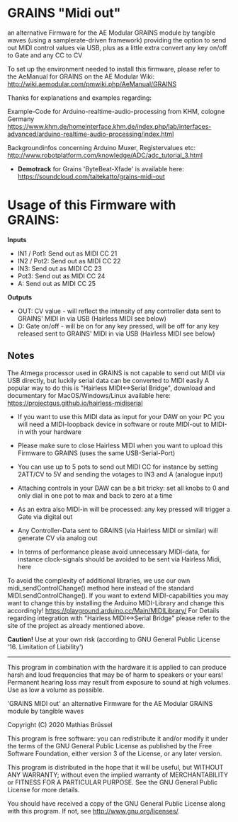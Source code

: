 # GRAINS "Midi out"
an alternative Firmware for the AE Modular GRAINS module by tangible waves (using a samplerate-driven framework) 
providing the option to send out MIDI control values via USB, plus as a little extra convert any key on/off to Gate and any CC to CV

To set up the environment needed to install this firmware, please refer to the AeManual for GRAINS on the AE Modular Wiki: http://wiki.aemodular.com/pmwiki.php/AeManual/GRAINS

Thanks for explanations and examples regarding:

Example-Code for Arduino-realtime-audio-processing from KHM, cologne Germany 
https://www.khm.de/homeinterface.khm.de/index.php/lab/interfaces-advanced/arduino-realtime-audio-processing/index.html

Backgroundinfos concerning Arduino Muxer, Registervalues etc: 
http://www.robotplatform.com/knowledge/ADC/adc_tutorial_3.html

* __Demotrack__ for Grains 'ByteBeat-Xfade' is available here: https://soundcloud.com/taitekatto/grains-midi-out

# Usage of this Firmware with GRAINS:

__Inputs__

* IN1 / Pot1: Send out as MIDI CC 21
* IN2 / Pot2: Send out as MIDI CC 22
* IN3:        Send out as MIDI CC 23
* Pot3:       Send out as MIDI CC 24
* A:          Send out as MIDI CC 25

__Outputs__

* OUT:        CV value - will reflect the intensity of any controller data sent to GRAINS' MIDI in via USB (Hairless MIDI see below)
* D:          Gate on/off - will be on for any key pressed, will be off for any key released sent to GRAINS' MIDI in via USB (Hairless MIDI see below)

## Notes

The Atmega processor used in GRAINS is not capable to send out MIDI via USB directly, but luckily serial data can be converted to MIDI easily
A popular way to do this is "Hairless MIDI<->Serial Bridge", download and documentary for MacOS/Windows/Linux available here:
https://projectgus.github.io/hairless-midiserial

* If you want to use this MIDI data as input for your DAW on your PC you will need a MIDI-loopback device in software or route MIDI-out to MIDI-in with your hardware
* Please make sure to close Hairless MIDI when you want to upload this Firmware to GRAINS (uses the same USB-Serial-Port)
* You can use up to 5 pots to send out MIDI CC for instance by setting 2ATT/CV to 5V and sending the votages to IN3 and A (analogue input)
* Attaching controls in your DAW can be a bit tricky: set all knobs to 0 and only dial in one pot to max and back to zero at a time

* As an extra also MIDI-in will be processed: any key pressed will trigger a Gate via digital out
* Any Controller-Data sent to GRAINS (via Hairless MIDI or similar) will generate CV via analog out 
* In terms of performance please avoid unnecessary MIDI-data, for instance clock-signals should be avoided to be sent via Hairless Midi, here

To avoid the complexity of additional libraries, we use our own midi_sendControlChange() method here instead of the standard MIDI.sendControlChange().
If you want to extend MIDI-capabilities you may want to change this by installing the Arduino MIDI-Library and change this accordingly!
https://playground.arduino.cc/Main/MIDILibrary/
For Details regarding integration with "Hairless MIDI<->Serial Bridge" please refer to the site of the project as already mentioned above.

__Caution!__ Use at your own risk (according to GNU General Public License '16. Limitation of Liability')

-------------------------------------------------------------  

This program in combination with the hardware it is applied to can produce harsh and loud frequencies that may be of harm to speakers or your ears! Permanent hearing loss may result from exposure to sound at high volumes. Use as low a volume as possible.

'GRAINS MIDI out' an alternative Firmware for the AE Modular GRAINS module by tangible waves

Copyright (C) 2020  Mathias Brüssel

This program is free software: you can redistribute it and/or modify
it under the terms of the GNU General Public License as published by
the Free Software Foundation, either version 3 of the License, or
any later version.

This program is distributed in the hope that it will be useful,
but WITHOUT ANY WARRANTY; without even the implied warranty of
MERCHANTABILITY or FITNESS FOR A PARTICULAR PURPOSE.  See the
GNU General Public License for more details.

You should have received a copy of the GNU General Public License
along with this program.  If not, see <http://www.gnu.org/licenses/>.
